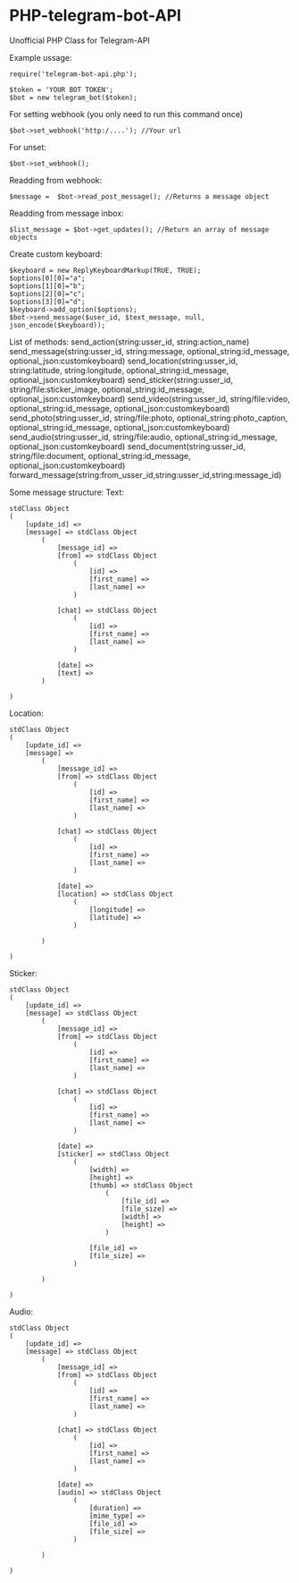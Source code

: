 # PHP-telegram-bot-API
Unofficial PHP Class for Telegram-API

Example ussage:
```
require('telegram-bot-api.php');

$token = 'YOUR BOT TOKEN';
$bot = new telegram_bot($token);
```

For setting webhook (you only need to run this command once)
```
$bot->set_webhook('http:/....'); //Your url
```
For unset:
```
$bot->set_webhook();
```

Readding from webhook:
```
$message =  $bot->read_post_message(); //Returns a message object
```
Readding from message inbox:
```
$list_message = $bot->get_updates(); //Return an array of message objects
```

Create custom keyboard:
```
$keyboard = new ReplyKeyboardMarkup(TRUE, TRUE);
$options[0][0]="a";
$options[1][0]="b";
$options[2][0]="c";
$options[3][0]="d";
$keyboard->add_option($options);
$bot->send_message($user_id, $text_message, null, json_encode($keyboard));
```

List of methods:
send_action(string:usser_id, string:action_name)
send_message(string:usser_id, string:message, optional_string:id_message, optional_json:customkeyboard)
send_location(string:usser_id, string:latitude, string:longitude, optional_string:id_message, optional_json:customkeyboard)
send_sticker(string:usser_id, string/file:sticker_image, optional_string:id_message, optional_json:customkeyboard)
send_video(string:usser_id, string/file:video, optional_string:id_message, optional_json:customkeyboard)
send_photo(string:usser_id, string/file:photo, optional_string:photo_caption, optional_string:id_message, optional_json:customkeyboard)
send_audio(string:usser_id, string/file:audio, optional_string:id_message, optional_json:customkeyboard)
send_document(string:usser_id, string/file:document, optional_string:id_message, optional_json:customkeyboard)
forward_message(string:from_usser_id,string:usser_id,string:message_id)


Some message structure:
Text:
```
stdClass Object
(
    [update_id] =>
    [message] => stdClass Object
        (
            [message_id] =>
            [from] => stdClass Object
                (
                    [id] =>
                    [first_name] =>
                    [last_name] =>
                )

            [chat] => stdClass Object
                (
                    [id] =>
                    [first_name] =>
                    [last_name] =>
                )

            [date] =>
            [text] =>
        )

)
```
Location:
```
stdClass Object
(
    [update_id] =>
    [message] =>
        (
            [message_id] =>
            [from] => stdClass Object
                (
                    [id] =>
                    [first_name] =>
                    [last_name] =>
                )

            [chat] => stdClass Object
                (
                    [id] =>
                    [first_name] =>
                    [last_name] =>
                )

            [date] =>
            [location] => stdClass Object
                (
                    [longitude] =>
                    [latitude] =>
                )

        )

)
```

Sticker:
```
stdClass Object
(
    [update_id] => 
    [message] => stdClass Object
        (
            [message_id] => 
            [from] => stdClass Object
                (
                    [id] => 
                    [first_name] => 
                    [last_name] => 
                )

            [chat] => stdClass Object
                (
                    [id] => 
                    [first_name] => 
                    [last_name] => 
                )

            [date] => 
            [sticker] => stdClass Object
                (
                    [width] => 
                    [height] => 
                    [thumb] => stdClass Object
                        (
                            [file_id] => 
                            [file_size] => 
                            [width] => 
                            [height] => 
                        )

                    [file_id] =>
                    [file_size] =>
                )

        )

)
```
Audio:
```
stdClass Object
(
    [update_id] =>
    [message] => stdClass Object
        (
            [message_id] =>
            [from] => stdClass Object
                (
                    [id] =>
                    [first_name] =>
                    [last_name] =>
                )

            [chat] => stdClass Object
                (
                    [id] => 
                    [first_name] => 
                    [last_name] => 
                )

            [date] => 
            [audio] => stdClass Object
                (
                    [duration] => 
                    [mime_type] => 
                    [file_id] => 
                    [file_size] => 
                )

        )

)
```
